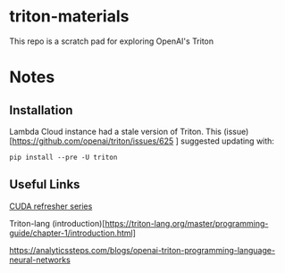 # triton-materials
This repo is a scratch pad for exploring OpenAI's Triton

# Notes

## Installation

Lambda Cloud instance had a stale version of Triton. This (issue)[https://github.com/openai/triton/issues/625
] suggested updating with: 

```
pip install --pre -U triton
```

## Useful Links

[CUDA refresher series](https://developer.nvidia.com/blog/tag/cuda-refresher/)

Triton-lang (introduction)[https://triton-lang.org/master/programming-guide/chapter-1/introduction.html]

https://analyticssteps.com/blogs/openai-triton-programming-language-neural-networks